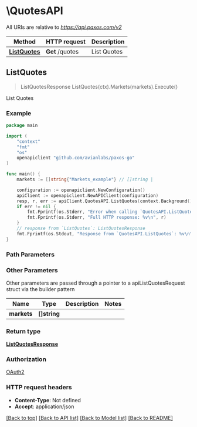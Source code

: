 # \QuotesAPI

All URIs are relative to *https://api.paxos.com/v2*

Method | HTTP request | Description
------------- | ------------- | -------------
[**ListQuotes**](QuotesAPI.md#ListQuotes) | **Get** /quotes | List Quotes



## ListQuotes

> ListQuotesResponse ListQuotes(ctx).Markets(markets).Execute()

List Quotes



### Example

```go
package main

import (
	"context"
	"fmt"
	"os"
	openapiclient "github.com/avianlabs/paxos-go"
)

func main() {
	markets := []string{"Markets_example"} // []string | 

	configuration := openapiclient.NewConfiguration()
	apiClient := openapiclient.NewAPIClient(configuration)
	resp, r, err := apiClient.QuotesAPI.ListQuotes(context.Background()).Markets(markets).Execute()
	if err != nil {
		fmt.Fprintf(os.Stderr, "Error when calling `QuotesAPI.ListQuotes``: %v\n", err)
		fmt.Fprintf(os.Stderr, "Full HTTP response: %v\n", r)
	}
	// response from `ListQuotes`: ListQuotesResponse
	fmt.Fprintf(os.Stdout, "Response from `QuotesAPI.ListQuotes`: %v\n", resp)
}
```

### Path Parameters



### Other Parameters

Other parameters are passed through a pointer to a apiListQuotesRequest struct via the builder pattern


Name | Type | Description  | Notes
------------- | ------------- | ------------- | -------------
 **markets** | **[]string** |  | 

### Return type

[**ListQuotesResponse**](ListQuotesResponse.md)

### Authorization

[OAuth2](../README.md#OAuth2)

### HTTP request headers

- **Content-Type**: Not defined
- **Accept**: application/json

[[Back to top]](#) [[Back to API list]](../README.md#documentation-for-api-endpoints)
[[Back to Model list]](../README.md#documentation-for-models)
[[Back to README]](../README.md)

